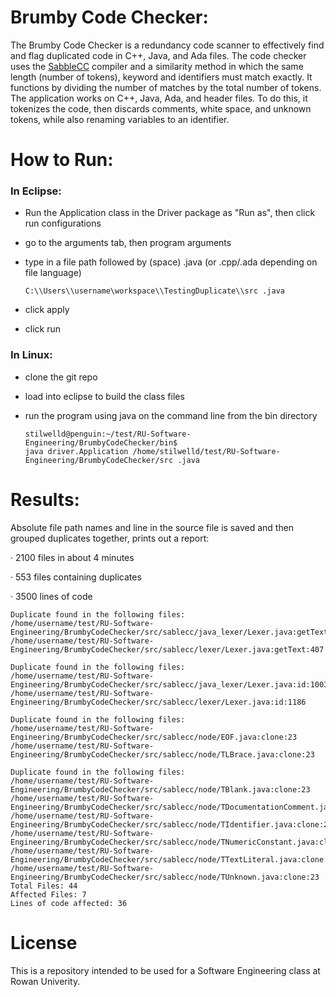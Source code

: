 # Brumby Code Checker:  

The Brumby Code Checker is a redundancy code scanner to effectively find and flag duplicated code in C++, Java, and Ada files. The code checker uses the [SabbleCC](http://sablecc.org/) compiler and a similarity method in which the same length (number of tokens), keyword and identifiers must match exactly. It functions by dividing the number of matches by the total number of tokens. The application works on C++, Java, Ada, and header files.  To do this, it tokenizes the code, then discards comments, white space, and unknown tokens, while also renaming variables to an identifier. 

# How to Run: 
### In Eclipse: 
* Run the Application class in the Driver package as "Run as", then click run configurations 

* go to the arguments tab, then program arguments 

* type in a file path followed by (space) .java (or .cpp/.ada depending on file language)
	 ```
	C:\\Users\\username\workspace\\TestingDuplicate\\src .java
	```
  
* click apply

* click run

### In Linux: 
* clone the git repo

* load into eclipse to build the class files

*  run the program using java on the command line from the bin directory
	```
	stilwelld@penguin:~/test/RU-Software-Engineering/BrumbyCodeChecker/bin$ 	  
	java driver.Application /home/stilwelld/test/RU-Software-
	Engineering/BrumbyCodeChecker/src .java
   ```
   
# Results: 
Absolute file path names and line in the source file is saved and then grouped duplicates together, prints out a report:

· 2100 files in about 4 minutes

· 553 files containing duplicates

· 3500 lines of code
```
Duplicate found in the following files:  
/home/username/test/RU-Software-Engineering/BrumbyCodeChecker/src/sablecc/java_lexer/Lexer.java:getText:407  
/home/username/test/RU-Software-Engineering/BrumbyCodeChecker/src/sablecc/lexer/Lexer.java:getText:407  
  
Duplicate found in the following files:  
/home/username/test/RU-Software-Engineering/BrumbyCodeChecker/src/sablecc/java_lexer/Lexer.java:id:1003  
/home/username/test/RU-Software-Engineering/BrumbyCodeChecker/src/sablecc/lexer/Lexer.java:id:1186  
  
Duplicate found in the following files:  
/home/username/test/RU-Software-Engineering/BrumbyCodeChecker/src/sablecc/node/EOF.java:clone:23  
/home/username/test/RU-Software-Engineering/BrumbyCodeChecker/src/sablecc/node/TLBrace.java:clone:23  
  
Duplicate found in the following files:  
/home/username/test/RU-Software-Engineering/BrumbyCodeChecker/src/sablecc/node/TBlank.java:clone:23  
/home/username/test/RU-Software-Engineering/BrumbyCodeChecker/src/sablecc/node/TDocumentationComment.java:clone:23  
/home/username/test/RU-Software-Engineering/BrumbyCodeChecker/src/sablecc/node/TIdentifier.java:clone:23  
/home/username/test/RU-Software-Engineering/BrumbyCodeChecker/src/sablecc/node/TNumericConstant.java:clone:23  
/home/username/test/RU-Software-Engineering/BrumbyCodeChecker/src/sablecc/node/TTextLiteral.java:clone:23  
/home/username/test/RU-Software-Engineering/BrumbyCodeChecker/src/sablecc/node/TUnknown.java:clone:23  
Total Files: 44  
Affected Files: 7  
Lines of code affected: 36
   ```

# License 
This is a repository intended to be used for a Software Engineering class at Rowan Univerity.


